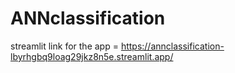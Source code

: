 # ANNclassification
streamlit link for the app = https://annclassification-lbyrhgbq9loag29jkz8n5e.streamlit.app/
